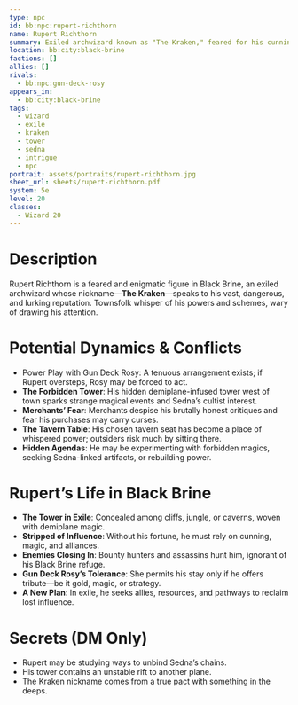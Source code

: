 ```yaml
---
type: npc
id: bb:npc:rupert-richthorn
name: Rupert Richthorn
summary: Exiled archwizard known as "The Kraken," feared for his cunning, dangerous magic, and mysterious presence in Black Brine.
location: bb:city:black-brine
factions: []
allies: []
rivals:
  - bb:npc:gun-deck-rosy
appears_in:
  - bb:city:black-brine
tags: 
  - wizard
  - exile
  - kraken
  - tower
  - sedna
  - intrigue
  - npc
portrait: assets/portraits/rupert-richthorn.jpg
sheet_url: sheets/rupert-richthorn.pdf
system: 5e
level: 20
classes: 
  - Wizard 20
---
```


# Description
Rupert Richthorn is a feared and enigmatic figure in Black Brine, an exiled archwizard whose nickname—**The Kraken**—speaks to his vast, dangerous, and lurking reputation. Townsfolk whisper of his powers and schemes, wary of drawing his attention.

# Potential Dynamics & Conflicts
- Power Play with Gun Deck Rosy: A tenuous arrangement exists; if Rupert oversteps, Rosy may be forced to act.  
- **The Forbidden Tower**: His hidden demiplane-infused tower west of town sparks strange magical events and Sedna’s cultist interest.  
- **Merchants’ Fear**: Merchants despise his brutally honest critiques and fear his purchases may carry curses.  
- **The Tavern Table**: His chosen tavern seat has become a place of whispered power; outsiders risk much by sitting there.  
- **Hidden Agendas**: He may be experimenting with forbidden magics, seeking Sedna-linked artifacts, or rebuilding power.  

# Rupert’s Life in Black Brine
- **The Tower in Exile**: Concealed among cliffs, jungle, or caverns, woven with demiplane magic.  
- **Stripped of Influence**: Without his fortune, he must rely on cunning, magic, and alliances.  
- **Enemies Closing In**: Bounty hunters and assassins hunt him, ignorant of his Black Brine refuge.  
- **Gun Deck Rosy’s Tolerance**: She permits his stay only if he offers tribute—be it gold, magic, or strategy.  
- **A New Plan**: In exile, he seeks allies, resources, and pathways to reclaim lost influence.  

# Secrets (DM Only)
- Rupert may be studying ways to unbind Sedna’s chains.  
- His tower contains an unstable rift to another plane.  
- The Kraken nickname comes from a true pact with something in the deeps.  
